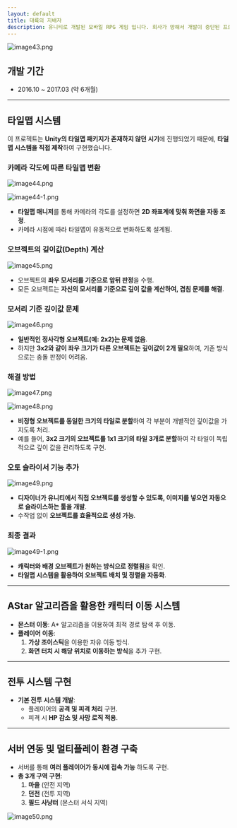 ```yaml
---
layout: default
title: 대륙의 지배자
description: 유니티로 개발된 모바일 RPG 게임 입니다. 회사가 망해서 개발이 중단된 프로젝트 입니다.
---
```


![image43.png](./assets/image43.png)

## 개발 기간

- 2016.10 ~ 2017.03 (약 6개월)

---

## 타일맵 시스템

이 프로젝트는 **Unity의 타일맵 패키지가 존재하지 않던 시기**에 진행되었기 때문에, **타일맵 시스템을 직접 제작**하여 구현했습니다.

### **카메라 각도에 따른 타일맵 변환**

![image44.png](./assets/image44.png)

![image44-1.png](./assets/image44-1.png)

- **타일맵 매니저**를 통해 카메라의 각도를 설정하면 **2D 좌표계에 맞춰 화면을 자동 조정**.
- 카메라 시점에 따라 타일맵이 유동적으로 변화하도록 설계됨.

### **오브젝트의 깊이값(Depth) 계산**

![image45.png](./assets/image45.png)

- 오브젝트의 **좌우 모서리를 기준으로 앞뒤 판정**을 수행.
- 모든 오브젝트는 **자신의 모서리를 기준으로 깊이 값을 계산하여, 겹침 문제를 해결**.

### **모서리 기준 깊이값 문제**

![image46.png](./assets/image46.png)

- **일반적인 정사각형 오브젝트(예: 2x2)는 문제 없음**.
- 하지만 **3x2와 같이 좌우 크기가 다른 오브젝트는 깊이값이 2개 필요**하여, 기존 방식으로는 충돌 판정이 어려움.

### **해결 방법**

![image47.png](./assets/image47.png)

![image48.png](./assets/image48.png)

- **비정형 오브젝트를 동일한 크기의 타일로 분할**하여 각 부분이 개별적인 깊이값을 가지도록 처리.
- 예를 들어, **3x2 크기의 오브젝트를 1x1 크기의 타일 3개로 분할**하여 각 타일이 독립적으로 깊이 값을 관리하도록 구현.

### **오토 슬라이서 기능 추가**

![image49.png](./assets/image49.png)

- **디자이너가 유니티에서 직접 오브젝트를 생성할 수 있도록, 이미지를 넣으면 자동으로 슬라이스하는 툴을 개발**.
- 수작업 없이 **오브젝트를 효율적으로 생성 가능**.

### **최종 결과**

![image49-1.png](./assets/image49-1.png)

- **캐릭터와 배경 오브젝트가 원하는 방식으로 정렬됨**을 확인.
- **타일맵 시스템을 활용하여 오브젝트 배치 및 정렬을 자동화**.

---

## AStar 알고리즘을 활용한 캐릭터 이동 시스템

- **몬스터 이동**: A* 알고리즘을 이용하여 최적 경로 탐색 후 이동.
- **플레이어 이동**:
    1. **가상 조이스틱**을 이용한 자유 이동 방식.
    2. **화면 터치 시 해당 위치로 이동하는 방식**을 추가 구현.

---

## 전투 시스템 구현

- **기본 전투 시스템 개발**:
    - 플레이어의 **공격 및 피격 처리** 구현.
    - 피격 시 **HP 감소 및 사망 로직 적용**.

---

## 서버 연동 및 멀티플레이 환경 구축

- 서버를 통해 **여러 플레이어가 동시에 접속 가능** 하도록 구현.
- **총 3개 구역 구현**:
    1. **마을** (안전 지역)
    2. **던전** (전투 지역)
    3. **필드 사냥터** (몬스터 서식 지역)

![image50.png](./assets/image50.png)
